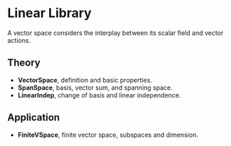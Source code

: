 
# Linear Library

A vector space considers the interplay between its scalar field and vector actions.

## Theory
* __VectorSpace__, definition and basic properties.
* __SpanSpace__, basis, vector sum, and spanning space.
* __LinearIndep__, change of basis and linear independence.

## Application
* __FiniteVSpace__, finite vector space, subspaces and dimension.
